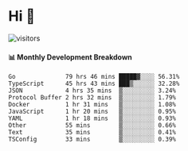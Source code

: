 # Hi 👋
 
![visitors](https://visitor-badge.glitch.me/badge?page_id=sorcererxw.sorcererx)

#### 📊 Monthly Development Breakdown

<!--START_SECTION:waka-->
```text
Go              79 hrs 46 mins █████▓░░░░ 56.31%
TypeScript      45 hrs 43 mins ███▒░░░░░░ 32.28%
JSON            4 hrs 35 mins  ▒░░░░░░░░░ 3.24%
Protocol Buffer 2 hrs 32 mins  ▒░░░░░░░░░ 1.79%
Docker          1 hr 31 mins   ▒░░░░░░░░░ 1.08%
JavaScript      1 hr 20 mins   ▒░░░░░░░░░ 0.95%
YAML            1 hr 18 mins   ▒░░░░░░░░░ 0.93%
Other           55 mins        ▒░░░░░░░░░ 0.66%
Text            35 mins        ▒░░░░░░░░░ 0.41%
TSConfig        33 mins        ▒░░░░░░░░░ 0.39%
```
<!--END_SECTION:waka-->
